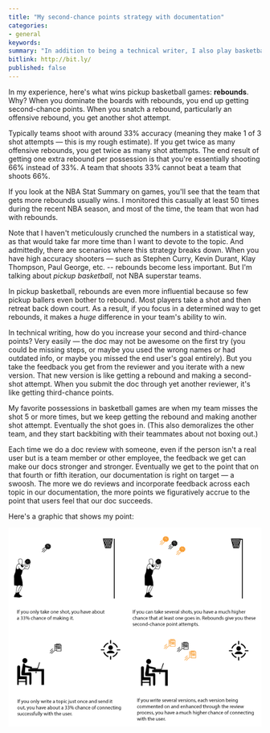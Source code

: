 ```yaml
---
title: "My second-chance points strategy with documentation"
categories:
- general
keywords:
summary: "In addition to being a technical writer, I also play basketball. I might spend more time playing basketball, in fact, than I do writing on this blog. I never played college ball, but I love playing pickup basketball several times a week at various courts. Now that NBA finals just wrapped up, I figure it may be relevant to expound a bit on my pet theory of mine on how to win at pickup basketball games, and how that same strategy might apply to winning at documentation."
bitlink: http://bit.ly/
published: false
---
```


In my experience, here's what wins pickup basketball games: **rebounds**. Why? When you dominate the boards with rebounds, you end up getting second-chance points. When you snatch a rebound, particularly an offensive rebound, you get another shot attempt.

Typically teams shoot with around 33% accuracy (meaning they make 1 of 3 shot attempts &mdash; this is my rough estimate). If you get twice as many offensive rebounds, you get twice as many shot attempts. The end result of getting one extra rebound per possession is that you're essentially shooting 66% instead of 33%. A team that shoots 33% cannot beat a team that shoots 66%.

If you look at the NBA Stat Summary on games, you'll see that the team that gets more rebounds usually wins. I monitored this casually at least 50 times during the recent NBA season, and most of the time, the team that won had with rebounds.

Note that I haven't meticulously crunched the numbers in a statistical way, as that would take far more time than I want to devote to the topic. And admittedly, there are scenarios where this strategy breaks down. When you have high accuracy shooters &mdash; such as Stephen Curry, Kevin Durant, Klay Thompson, Paul George, etc. -- rebounds become less important. But I'm talking about *pickup basketball*, not NBA superstar teams.

In pickup basketball, rebounds are even more influential because so few pickup ballers even bother to rebound. Most players take a shot and then retreat back down court. As a result, if you focus in a determined way to get rebounds, it makes a *huge* difference in your team's ability to win.

In technical writing, how do you increase your second and third-chance points? Very easily &mdash; the doc may not be awesome on the first try (you could be missing steps, or maybe you used the wrong names or had outdated info, or maybe you missed the end user's goal entirely). But you take the feedback you get from the reviewer and you iterate with a new version. That new version is like getting a rebound and making a second-shot attempt. When you submit the doc through yet another reviewer, it's like getting third-chance points.

My favorite possessions in basketball games are when my team misses the shot 5 or more times, but we keep getting the rebound and making another shot attempt. Eventually the shot goes in. (This also demoralizes the other team, and they start backbiting with their teammates about not boxing out.)

Each time we do a doc review with someone, even if the person isn't a real user but is a team member or other employee, the feedback we get can make our docs stronger and stronger. Eventually we get to the point that on that fourth or fifth iteration, our documentation is right on target &mdash; a swoosh. The more we do reviews and incorporate feedback across each topic in our documentation, the more points we figuratively accrue to the point that users feel that our doc succeeds.

Here's a graphic that shows my point:

<img src="/images/secondchancepoints.png" />
